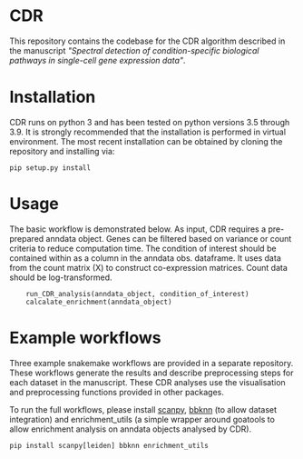# CDR

This repository contains the codebase for the CDR algorithm described in the manuscript *"Spectral detection of condition-specific biological pathways in single-cell gene expression data"*.

# Installation

CDR runs on python 3 and has been tested on python versions 3.5 through 3.9. It is strongly recommended that the installation is performed in virtual environment. The most recent installation can be obtained by cloning the repository and installing via:

	pip setup.py install
	

# Usage

The basic workflow is demonstrated below. As input, CDR requires a pre-prepared anndata object. Genes can be filtered based on variance or count criteria to reduce computation time. The condition of interest should be contained within as a column in the anndata obs. dataframe. It uses data from the count matrix (X) to construct co-expression matrices. Count data should be log-transformed. 

		run_CDR_analysis(anndata_object, condition_of_interest)
		calcalate_enrichment(anndata_object)

# Example workflows

Three example snakemake workflows are provided in a separate repository. These workflows generate the results and describe preprocessing steps for each dataset in the manuscript. These CDR analyses use the visualisation and preprocessing functions provided in other packages. 

To run the full workflows, please install [scanpy](https://scanpy-tutorials.readthedocs.io/en/latest/#), [bbknn](https://bbknn.readthedocs.io/en/latest/) (to allow dataset integration) and enrichment_utils (a simple wrapper around goatools to allow enrichment analysis on anndata objects analysed by CDR).

	pip install scanpy[leiden] bbknn enrichment_utils


